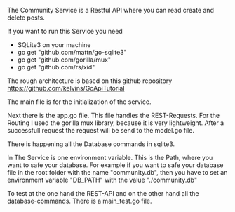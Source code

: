 The Community Service is a Restful API where you can read create and delete posts.

If you want to run this Service you need
- SQLite3 on your machine
- go get "github.com/mattn/go-sqlite3"
- go get "github.com/gorilla/mux"
- go get "github.com/rs/xid"

The rough architecture is based on this github repository
https://github.com/kelvins/GoApiTutorial

The main file is for the initialization of the service.

Next there is the app.go file. This file handles the REST-Requests.
For the Routing I used the gorilla mux library, because it is very lightweight.
After a successfull request the request will be send to the model.go file.

There is happening all the Database commands in sqlite3.

In The Service is one environment variable. This is the Path, where you want to safe your database.
For example if you want to safe your database file in the root folder with the name "community.db", then you have to set an environment variable "DB_PATH" with the value "./community.db"

To test at the one hand the REST-API and on the other hand all the database-commands. There is a main_test.go file.